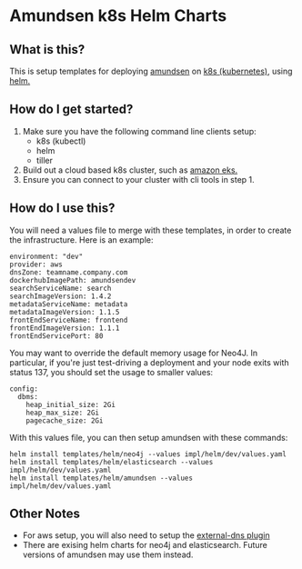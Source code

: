# Amundsen k8s Helm Charts

## What is this?
This is setup templates for deploying [amundsen](https://github.com/lyft/amundsen) on [k8s (kubernetes)](https://kubernetes.io/), using [helm.](https://helm.sh/) 

## How do I get started?
1. Make sure you have the following command line clients setup:
    - k8s (kubectl)
    - helm
    - tiller
2. Build out a cloud based k8s cluster, such as [amazon eks.](https://aws.amazon.com/eks/)
3. Ensure you can connect to your cluster with cli tools in step 1.

## How do I use this?
You will need a values file to merge with these templates, in order to create the infrastructure. Here is an example:
```
environment: "dev"
provider: aws
dnsZone: teamname.company.com
dockerhubImagePath: amundsendev
searchServiceName: search
searchImageVersion: 1.4.2
metadataServiceName: metadata
metadataImageVersion: 1.1.5
frontEndServiceName: frontend
frontEndImageVersion: 1.1.1
frontEndServicePort: 80
```

You may want to override the default memory usage for Neo4J. In particular, if you're just test-driving a deployment and your node exits with status 137, you should set the usage to smaller values:
```
config:
  dbms:
    heap_initial_size: 2Gi
    heap_max_size: 2Gi
    pagecache_size: 2Gi
```

With this values file, you can then setup amundsen with these commands:
```
helm install templates/helm/neo4j --values impl/helm/dev/values.yaml
helm install templates/helm/elasticsearch --values impl/helm/dev/values.yaml
helm install templates/helm/amundsen --values impl/helm/dev/values.yaml
```

## Other Notes
* For aws setup, you will also need to setup the [external-dns plugin](https://github.com/kubernetes-incubator/external-dns)
* There are exising helm charts for neo4j and elasticsearch. Future versions of amundsen may use them instead. 
